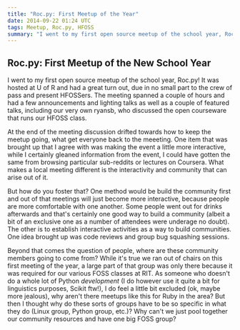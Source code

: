 ```yaml
---
title: "Roc.py: First Meetup of the Year"
date: 2014-09-22 01:24 UTC
tags: Meetup, Roc.py, HFOSS
summary: "I went to my first open source meetup of the school year, Roc.py! It was hosted at U of R and had a great turn out, due in no small part to the crew of pass and present HFOSSers. The meeting spanned a couple of hours and had a few announcements and lighting talks as well as a couple of featured talks, including our very own ryansb, who discussed the open courseware that runs our HFOSS class."
---
```


## Roc.py: First Meetup of the New School Year

I went to my first open source meetup of the school year, Roc.py! It was hosted at U of R and had a great turn out, due in no small part to the crew of pass and present HFOSSers. The meeting spanned a couple of hours and had a few announcements and lighting talks as well as a couple of featured talks, including our very own ryansb, who discussed the open courseware that runs our HFOSS class.

At the end of the meeting discussion drifted towards how to keep the meetup going, what get everyone back to the meeeting. One item that was brought up that I agree with was making the event a little more interactive, while I certainly gleaned information from the event, I could have gotten the same from browsing particular sub-reddits or lectures on Coursera. What makes a local meeting different is the interactivity and community that can arise out of it.

But how do you foster that? One method would be build the community first and out of that meetings will just become more interactive, because people are more comfortable with one another. Some people went out for drinks afterwards and that's certainly one good way to build a community (albeit a bit of an exclusive one as a number of attendees were underage no doubt). The other is to establish interactive activities as a way to build communities. One idea brought up was code reviews and group bug squashing sessions.

Beyond that comes the question of people, where are these community members going to come from? While it's true we ran out of chairs on this first meeting of the year, a large part of that group was only there because it was required for our various FOSS classes at RIT. As someone who doesn't do a whole lot of Python *development* (I do however use it quite a bit for linguistics purposes, Scikit ftw!), I do feel a little bit excluded (ok, maybe more jealous), why aren't there meetups like this for Ruby in the area? But then I thought why do these sorts of groups have to be so specific in what they do (Linux group, Python group, etc.)? Why can't we just pool together our community resources and have one big FOSS group?
